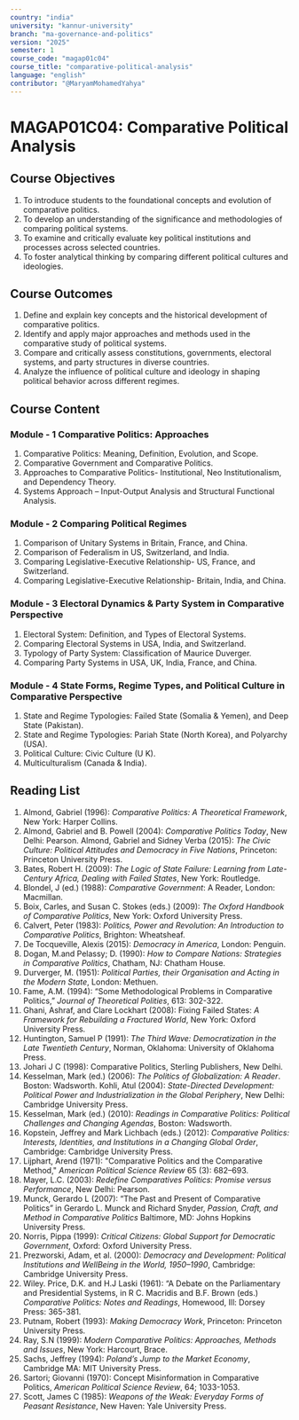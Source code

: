 ```yaml
---
country: "india"
university: "kannur-university"
branch: "ma-governance-and-politics"
version: "2025"
semester: 1
course_code: "magap01c04"
course_title: "comparative-political-analysis"
language: "english"
contributor: "@MaryamMohamedYahya"
---
```


# MAGAP01C04: Comparative Political Analysis

## Course Objectives
1. To introduce students to the foundational concepts and evolution of comparative politics.
2. To develop an understanding of the significance and methodologies of comparing political systems.
3. To examine and critically evaluate key political institutions and processes across selected countries.
4. To foster analytical thinking by comparing different political cultures and ideologies.

## Course Outcomes
1. Define and explain key concepts and the historical development of comparative politics.
2. Identify and apply major approaches and methods used in the comparative study of political systems.
3. Compare and critically assess constitutions, governments, electoral systems, and party structures in diverse countries.
4. Analyze the influence of political culture and ideology in shaping political behavior across different regimes.

## Course Content

### Module - 1 Comparative Politics: Approaches
1. Comparative Politics: Meaning, Definition, Evolution, and Scope.
2. Comparative Government and Comparative Politics.
3. Approaches to Comparative Politics- Institutional, Neo Institutionalism, and Dependency Theory.
4. Systems Approach – Input-Output Analysis and Structural Functional Analysis.

### Module - 2 Comparing Political Regimes
1. Comparison of Unitary Systems in Britain, France, and China.
2. Comparison of Federalism in US, Switzerland, and India.
3. Comparing Legislative-Executive Relationship- US, France, and Switzerland.
4. Comparing Legislative-Executive Relationship- Britain, India, and China.

### Module - 3 Electoral Dynamics & Party System in Comparative Perspective 
1. Electoral System: Definition, and Types of Electoral Systems.
2. Comparing Electoral Systems in USA, India, and Switzerland.
3. Typology of Party System: Classification of Maurice Duverger.
4. Comparing Party Systems in USA, UK, India, France, and China.

### Module - 4 State Forms, Regime Types, and Political Culture in Comparative Perspective
1. State and Regime Typologies: Failed State (Somalia & Yemen), and Deep State (Pakistan).
2. State and Regime Typologies: Pariah State (North Korea), and Polyarchy (USA).
3. Political Culture: Civic Culture (U K).
4. Multiculturalism (Canada & India).

## Reading List
1. Almond, Gabriel (1996): *Comparative Politics: A Theoretical Framework*, New York:
Harper Collins.
2. Almond, Gabriel and B. Powell (2004): *Comparative Politics Today*, New Delhi:
Pearson. Almond, Gabriel and Sidney Verba (2015): *The Civic Culture: Political Attitudes and Democracy in Five Nations*, Princeton: Princeton University Press.
3. Bates, Robert H. (2009): *The Logic of State Failure: Learning from Late-Century Africa, Dealing with Failed States*, New York: Routledge.
4. Blondel, J (ed.) (1988): *Comparative Government*: A Reader, London: Macmillan.
5. Boix, Carles, and Susan C. Stokes (eds.) (2009): *The Oxford Handbook of Comparative Politics*, New York: Oxford University Press.
6. Calvert, Peter (1983): *Politics, Power and Revolution: An Introduction to Comparative Politics*, Brighton: Wheatsheaf.
7. De Tocqueville, Alexis (2015): *Democracy in America*, London: Penguin.
8. Dogan, M.and Pelassy; D. (1990): *How to Compare Nations: Strategies in Comparative Politics*, Chatham, NJ: Chatham House.
9. Durverger, M. (1951): *Political Parties, their Organisation and Acting in the Modern State*, London: Methuen.
10. Fame, A.M. (1994): “Some Methodological Problems in Comparative Politics,” *Journal of Theoretical Polities*, 613: 302-322.
11. Ghani, Ashraf, and Clare Lockhart (2008): Fixing Failed States: *A Framework for Rebuilding a Fractured World*, New York: Oxford University Press.
12. Huntington, Samuel P (1991): *The Third Wave: Democratization in the Late Twentieth Century*, Norman, Oklahoma: University of Oklahoma Press.
13. Johari J C (1998): Comparative Politics, Sterling Publishers, New Delhi. 
14. Kesselman, Mark (ed.) (2006): *The Politics of Globalization: A Reader*. Boston: Wadsworth. Kohli, Atul (2004): *State-Directed Development: Political Power and Industrialization in the Global Periphery*, New Delhi: Cambridge University Press.
15. Kesselman, Mark (ed.) (2010): *Readings in Comparative Politics: Political Challenges and Changing Agendas*, Boston: Wadsworth.
16. Kopstein, Jeffrey and Mark Lichbach (eds.) (2012): *Comparative Politics: Interests, Identities, and Institutions in a Changing Global Order*, Cambridge: Cambridge
University Press.
17. Lijphart, Arend (1971): "Comparative Politics and the Comparative Method," *American Political Science Review* 65 (3): 682–693.
18. Mayer, L.C. (2003): *Redefine Comparatives Politics: Promise versus Performance*, New
Delhi: Pearson.
19. Munck, Gerardo L (2007): “The Past and Present of Comparative Politics” in Gerardo L.
Munck and Richard Snyder, *Passion, Craft, and Method in Comparative Politics*
Baltimore, MD: Johns Hopkins University Press.
20. Norris, Pippa (1999): *Critical Citizens: Global Support for Democratic Government*,
Oxford: Oxford University Press.
21. Prezworski, Adam, et al. (2000): *Democracy and Development: Political Institutions and WellBeing in the World, 1950–1990*, Cambridge: Cambridge University Press.
22. Wiley. Price, D.K. and H.J Laski (1961): “A Debate on the Parliamentary and Presidential Systems, in R C. Macridis and B.F. Brown (eds.) *Comparative Politics: Notes and Readings*, Homewood, Ill: Dorsey Press: 365-381.
23. Putnam, Robert (1993): *Making Democracy Work*, Princeton: Princeton University Press.
24. Ray, S.N (1999): *Modern Comparative Politics: Approaches, Methods and Issues*, New
York: Harcourt, Brace.
25. Sachs, Jeffrey (1994): *Poland’s Jump to the Market Economy*, Cambridge MA: MIT
University Press.
26. Sartori; Giovanni (1970): Concept Misinformation in Comparative Politics, *American
Political Science Review*, 64; 1033-1053.
27. Scott, James C (1985): *Weapons of the Weak: Everyday Forms of Peasant Resistance*, New Haven: Yale University Press. 